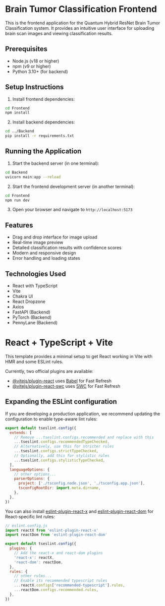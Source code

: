 # Brain Tumor Classification Frontend

This is the frontend application for the Quantum Hybrid ResNet Brain Tumor Classification system. It provides an intuitive user interface for uploading brain scan images and viewing classification results.

## Prerequisites

- Node.js (v18 or higher)
- npm (v9 or higher)
- Python 3.10+ (for backend)

## Setup Instructions

1. Install frontend dependencies:
```bash
cd Frontend
npm install
```

2. Install backend dependencies:
```bash
cd ../Backend
pip install -r requirements.txt
```

## Running the Application

1. Start the backend server (in one terminal):
```bash
cd Backend
uvicorn main:app --reload
```

2. Start the frontend development server (in another terminal):
```bash
cd Frontend
npm run dev
```

3. Open your browser and navigate to `http://localhost:5173`

## Features

- Drag and drop interface for image upload
- Real-time image preview
- Detailed classification results with confidence scores
- Modern and responsive design
- Error handling and loading states

## Technologies Used

- React with TypeScript
- Vite
- Chakra UI
- React Dropzone
- Axios
- FastAPI (Backend)
- PyTorch (Backend)
- PennyLane (Backend)

# React + TypeScript + Vite

This template provides a minimal setup to get React working in Vite with HMR and some ESLint rules.

Currently, two official plugins are available:

- [@vitejs/plugin-react](https://github.com/vitejs/vite-plugin-react/blob/main/packages/plugin-react) uses [Babel](https://babeljs.io/) for Fast Refresh
- [@vitejs/plugin-react-swc](https://github.com/vitejs/vite-plugin-react/blob/main/packages/plugin-react-swc) uses [SWC](https://swc.rs/) for Fast Refresh

## Expanding the ESLint configuration

If you are developing a production application, we recommend updating the configuration to enable type-aware lint rules:

```js
export default tseslint.config({
  extends: [
    // Remove ...tseslint.configs.recommended and replace with this
    ...tseslint.configs.recommendedTypeChecked,
    // Alternatively, use this for stricter rules
    ...tseslint.configs.strictTypeChecked,
    // Optionally, add this for stylistic rules
    ...tseslint.configs.stylisticTypeChecked,
  ],
  languageOptions: {
    // other options...
    parserOptions: {
      project: ['./tsconfig.node.json', './tsconfig.app.json'],
      tsconfigRootDir: import.meta.dirname,
    },
  },
})
```

You can also install [eslint-plugin-react-x](https://github.com/Rel1cx/eslint-react/tree/main/packages/plugins/eslint-plugin-react-x) and [eslint-plugin-react-dom](https://github.com/Rel1cx/eslint-react/tree/main/packages/plugins/eslint-plugin-react-dom) for React-specific lint rules:

```js
// eslint.config.js
import reactX from 'eslint-plugin-react-x'
import reactDom from 'eslint-plugin-react-dom'

export default tseslint.config({
  plugins: {
    // Add the react-x and react-dom plugins
    'react-x': reactX,
    'react-dom': reactDom,
  },
  rules: {
    // other rules...
    // Enable its recommended typescript rules
    ...reactX.configs['recommended-typescript'].rules,
    ...reactDom.configs.recommended.rules,
  },
})
```
